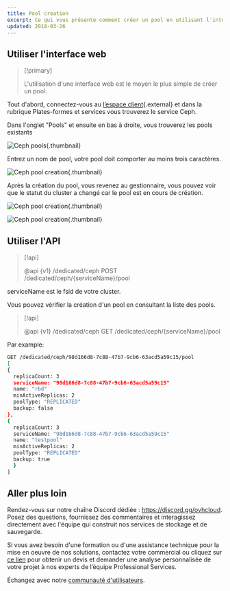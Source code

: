 ```yaml
---
title: Pool creation
excerpt: Ce qui vous présente comment créer un pool en utilisant l'interface Web.
updated: 2018-03-26
---
```


## Utiliser l'interface web

> [!primary]
>
> L'utilisation d'une interface web est le moyen le plus simple de créer un pool.
>

Tout d'abord, connectez-vous au [l’espace client](https://ca.ovh.com/manager/dedicated/#/configuration){.external} et dans la rubrique Plates-formes et services vous trouverez le service Ceph.

Dans l'onglet "Pools" et ensuite en bas à droite, vous trouverez les pools existants

![Ceph pools](images/create_a_pool_1.png){.thumbnail}

Entrez un nom de pool, votre pool doit comporter au moins trois caractères.

![Ceph pool creation](images/create_a_pool_2.png){.thumbnail}

Après la création du pool, vous revenez au gestionnaire, vous pouvez voir que le statut du cluster a changé car le pool est en cours de création.

![Ceph pool creation](images/create_a_pool_3.png){.thumbnail}

![Ceph pool creation](images/create_a_pool_4.png){.thumbnail}

## Utiliser l'API

> [!api]
>
> @api {v1} /dedicated/ceph POST /dedicated/ceph/{serviceName}/pool
>
serviceName est le fsid de votre cluster.

Vous pouvez vérifier la création d'un pool en consultant la liste des pools.

> [!api]
>
> @api {v1} /dedicated/ceph GET /dedicated/ceph/{serviceName}/pool
>
Par example:

```bash
GET /dedicated/ceph/98d166d8-7c88-47b7-9cb6-63acd5a59c15/pool
[
{
  replicaCount: 3
  serviceName: "98d166d8-7c88-47b7-9cb6-63acd5a59c15"
  name: "rbd"
  minActiveReplicas: 2
  poolType: "REPLICATED"
  backup: false
},
{
  replicaCount: 3
  serviceName: "98d166d8-7c88-47b7-9cb6-63acd5a59c15"
  name: "testpool"
  minActiveReplicas: 2
  poolType: "REPLICATED"
  backup: true
  }
]
```

## Aller plus loin

Rendez-vous sur notre chaîne Discord dédiée : <https://discord.gg/ovhcloud>. Posez des questions, fournissez des commentaires et interagissez directement avec l'équipe qui construit nos services de stockage et de sauvegarde.

Si vous avez besoin d'une formation ou d'une assistance technique pour la mise en oeuvre de nos solutions, contactez votre commercial ou cliquez sur [ce lien](https://www.ovhcloud.com/fr-ca/professional-services/) pour obtenir un devis et demander une analyse personnalisée de votre projet à nos experts de l’équipe Professional Services.

Échangez avec notre [communauté d'utilisateurs](/links/community).
